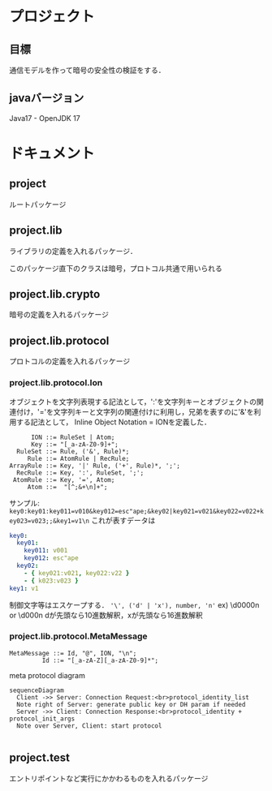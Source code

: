 # プロジェクト

## 目標
通信モデルを作って暗号の安全性の検証をする．

## javaバージョン
Java17 - OpenJDK 17

# ドキュメント

## project
ルートパッケージ

## project.lib
ライブラリの定義を入れるパッケージ．

このパッケージ直下のクラスは暗号，プロトコル共通で用いられる

## project.lib.crypto
暗号の定義を入れるパッケージ

## project.lib.protocol
プロトコルの定義を入れるパッケージ

### project.lib.protocol.Ion
オブジェクトを文字列表現する記法として，':'を文字列キーとオブジェクトの関連付け，'='を文字列キーと文字列の関連付けに利用し，兄弟を表すのに'&'を利用する記法として，
Inline Object Notation = IONを定義した．
```ebnf
      ION ::= RuleSet | Atom;
      Key ::= "[_a-zA-Z0-9]+";
  RuleSet ::= Rule, ('&', Rule)*;
     Rule ::= AtomRule | RecRule;
ArrayRule ::= Key, '|' Rule, ('+', Rule)*, ';';
  RecRule ::= Key, ':', RuleSet, ';';
 AtomRule ::= Key, '=', Atom;
     Atom ::=  "[^;&+\n]+";

```

サンプル: `key0:key01:key011=v010&key012=esc"ape;&key02|key021=v021&key022=v022+key023=v023;;&key1=v1\n`
これが表すデータは
```yaml
key0:  
  key01: 
    key011: v001
    key012: esc"ape
  key02:
    - { key021:v021, key022:v22 }
    - { k023:v023 }
key1: v1
```

制御文字等はエスケープする．
`'\', ('d' | 'x'), number, 'n'`
ex) \d0000n or \d000n
dが先頭なら10進数解釈，xが先頭なら16進数解釈

### project.lib.protocol.MetaMessage
```ebnf
MetaMessage ::= Id, "@", ION, "\n";
         Id ::= "[_a-zA-Z][_a-zA-Z0-9]*";
```

meta protocol diagram
```mermaid
sequenceDiagram
  Client ->> Server: Connection Request:<br>protocol_identity_list
  Note right of Server: generate public key or DH param if needed
  Server ->> Client: Connection Response:<br>protocol_identity + protocol_init_args
  Note over Server, Client: start protocol
  
```

## project.test
エントリポイントなど実行にかかわるものを入れるパッケージ
